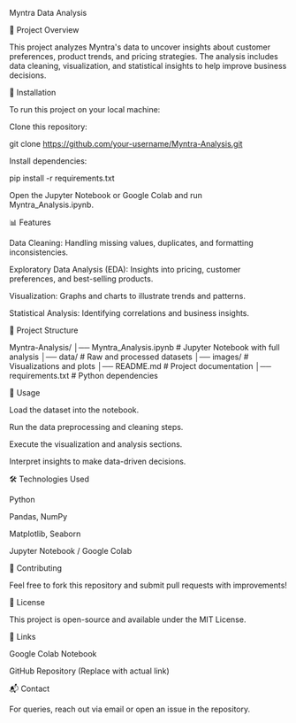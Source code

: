 Myntra Data Analysis

📌 Project Overview

This project analyzes Myntra's data to uncover insights about customer preferences, product trends, and pricing strategies. The analysis includes data cleaning, visualization, and statistical insights to help improve business decisions.

🔧 Installation

To run this project on your local machine:

Clone this repository:

git clone https://github.com/your-username/Myntra-Analysis.git

Install dependencies:

pip install -r requirements.txt

Open the Jupyter Notebook or Google Colab and run Myntra_Analysis.ipynb.

📊 Features

Data Cleaning: Handling missing values, duplicates, and formatting inconsistencies.

Exploratory Data Analysis (EDA): Insights into pricing, customer preferences, and best-selling products.

Visualization: Graphs and charts to illustrate trends and patterns.

Statistical Analysis: Identifying correlations and business insights.

📂 Project Structure

Myntra-Analysis/
│── Myntra_Analysis.ipynb  # Jupyter Notebook with full analysis
│── data/                  # Raw and processed datasets
│── images/                # Visualizations and plots
│── README.md              # Project documentation
│── requirements.txt        # Python dependencies

🚀 Usage

Load the dataset into the notebook.

Run the data preprocessing and cleaning steps.

Execute the visualization and analysis sections.

Interpret insights to make data-driven decisions.

🛠 Technologies Used

Python

Pandas, NumPy

Matplotlib, Seaborn

Jupyter Notebook / Google Colab

🤝 Contributing

Feel free to fork this repository and submit pull requests with improvements!

📜 License

This project is open-source and available under the MIT License.

🔗 Links

Google Colab Notebook

GitHub Repository (Replace with actual link)

📬 Contact

For queries, reach out via email or open an issue in the repository.

